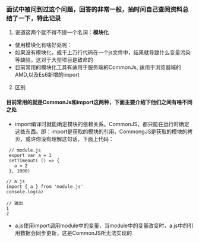 ### 面试中被问到过这个问题，回答的非常一般，抽时间自己查阅资料总结了一下，特此记录
1. 说道这两个就不得不提一个名词：**模块化**
- 使用模块化有啥好处呢：
- 如果没有模块化，成千上万行代码在一个js文件中，结果就导致什么变量污染等缺陷，这对于大型项目是致命的
- 目前常用的模块化工具有适用于服务端的CommonJs, 适用于浏览器端的AMD,以及Es6新增的import

2. 区别
#### 目前常用的就是CommonJs和import这两种，下面主要介绍下他们之间有啥不同之处
- import编译时就能确定模块的依赖关系。CommonJS，都只能在运行时确定这些东西。即：import是获取的模块的引用，CommongJS是获取的模块的拷贝，或许你没有理解这句话，下面上代码：
```
 // module.js
 export var a = 1
 setTimeout( () => {
   a = 2 
 }, 1000) 

// a.js
import { a } from 'module.js'
console.log(a)

// 输出
1
2
```
- a.js使用import调用module中的变量，当module中的变量改变时，a.js中的引用数据会同步更新，这是CommonJS所无法实现的



